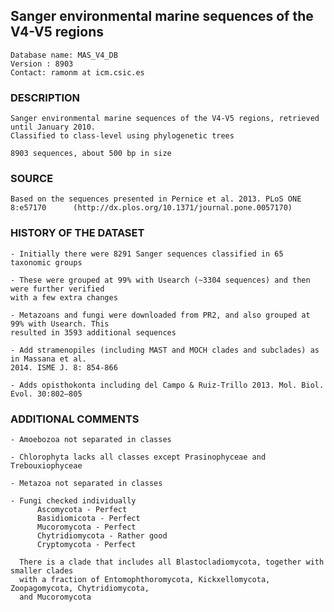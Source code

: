 ## Sanger environmental marine sequences of the V4-V5 regions

    Database name: MAS_V4_DB
    Version : 8903
    Contact: ramonm at icm.csic.es

### DESCRIPTION

    Sanger environmental marine sequences of the V4-V5 regions, retrieved until January 2010. 
    Classified to class-level using phylogenetic trees

    8903 sequences, about 500 bp in size


### SOURCE 

    Based on the sequences presented in Pernice et al. 2013. PLoS ONE 8:e57170 		(http://dx.plos.org/10.1371/journal.pone.0057170)


### HISTORY OF THE DATASET

    - Initially there were 8291 Sanger sequences classified in 65 taxonomic groups

    - These were grouped at 99% with Usearch (~3304 sequences) and then were further verified
    with a few extra changes

    - Metazoans and fungi were downloaded from PR2, and also grouped at 99% with Usearch. This  
    resulted in 3593 additional sequences

    - Add stramenopiles (including MAST and MOCH clades and subclades) as in Massana et al. 
    2014. ISME J. 8: 854-866

	- Adds opisthokonta including del Campo & Ruiz-Trillo 2013. Mol. Biol. Evol. 30:802–805


### ADDITIONAL COMMENTS	

    - Amoebozoa not separated in classes

    - Chlorophyta lacks all classes except Prasinophyceae and Trebouxiophyceae

    - Metazoa not separated in classes

    - Fungi checked individually
	      Ascomycota - Perfect
	      Basidiomicota - Perfect
	      Mucoromycota - Perfect
	      Chytridiomycota - Rather good
	      Cryptomycota - Perfect

	  There is a clade that includes all Blastocladiomycota, together with smaller clades
	  with a fraction of Entomophthoromycota, Kickxellomycota, Zoopagomycota, Chytridiomycota, 
	  and Mucoromycota
	
